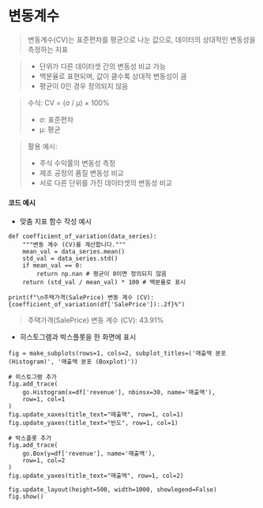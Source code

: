 변동계수 
===

> 변동계수(CV)는 표준편차를 평균으로 나눈 값으로, 데이터의 상대적인 변동성을 측정하는 지표

> - 단위가 다른 데이터셋 간의 변동성 비교 가능  
> - 백분율로 표현되며, 값이 클수록 상대적 변동성이 큼  
> - 평균이 0인 경우 정의되지 않음  

> 수식: CV = (σ / μ) × 100%  
>   - σ: 표준편차  
>   - μ: 평균  

> 활용 예시:  
> - 주식 수익률의 변동성 측정  
> - 제조 공정의 품질 변동성 비교  
> - 서로 다른 단위를 가진 데이터셋의 변동성 비교

#### 코드 예시
+ 맞춤 지표 함수 작성 예시
```
def coefficient_of_variation(data_series):
    """변동 계수 (CV)를 계산합니다."""
    mean_val = data_series.mean()
    std_val = data_series.std()
    if mean_val == 0:
        return np.nan # 평균이 0이면 정의되지 않음
    return (std_val / mean_val) * 100 # 백분율로 표시

print(f"\n주택가격(SalePrice) 변동 계수 (CV): {coefficient_of_variation(df['SalePrice']):.2f}%")
```
>  주택가격(SalePrice) 변동 계수 (CV): 43.91%

+ 히스토그램과 박스플롯을 한 화면에 표시
```
fig = make_subplots(rows=1, cols=2, subplot_titles=('매출액 분포 (Histogram)', '매출액 분포 (Boxplot)'))

# 히스토그램 추가
fig.add_trace(
    go.Histogram(x=df['revenue'], nbinsx=30, name='매출액'),
    row=1, col=1
)
fig.update_xaxes(title_text="매출액", row=1, col=1)
fig.update_yaxes(title_text="빈도", row=1, col=1)

# 박스플롯 추가
fig.add_trace(
    go.Box(y=df['revenue'], name='매출액'),
    row=1, col=2
)
fig.update_yaxes(title_text="매출액", row=1, col=2)

fig.update_layout(height=500, width=1000, showlegend=False)
fig.show()
```

